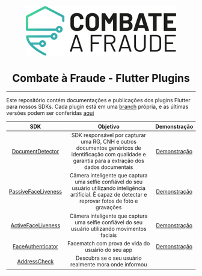 <div align="center">
  
  [<img width="400px" src="/resources/combateafraude_logo.png?raw=true">](https://combateafraude.com)

  # Combate à Fraude - Flutter Plugins
</div>

<hr>

Este repositório contém documentações e publicações dos plugins Flutter para nossos SDKs. Cada plugin está em uma [branch](https://github.com/combateafraude/Flutter/branches) própria, e as últimas versões podem ser conferidas [aqui](https://github.com/combateafraude/Flutter/releases)

| SDK | Objetivo | Demonstração |
| :--: | :--: | :--: |
| [DocumentDetector](https://github.com/combateafraude/Flutter/tree/document-detector) | SDK responsável por capturar uma RG, CNH e outros documentos genéricos de identificação com qualidade e garantia para a extração dos dados documentais | [Demonstração](https://youtu.be/QZrxPC65aPk) |
| [PassiveFaceLiveness](https://github.com/combateafraude/Flutter/tree/passive-face-liveness) | Câmera inteligente que captura uma selfie confiável do seu usuário utilizando inteligência artificial. É capaz de detectar e reprovar fotos de foto e gravações | [Demonstração](https://youtu.be/HrEt-DVkCJE) |
| [ActiveFaceLiveness](https://github.com/combateafraude/Flutter/tree/active-face-liveness) | Câmera inteligente que captura uma selfie confiável do seu usuário utilizando movimentos faciais | [Demonstração](https://youtu.be/RjUTagXgotQ) |
| [FaceAuthenticator](https://github.com/combateafraude/Flutter/tree/face-authenticator) | Facematch com prova de vida do usuário do seu app | [Demonstração](https://youtu.be/tuA_oUcFLYg) |
| [AddressCheck](https://github.com/combateafraude/Flutter/tree/address-check) | Descubra se o seu usuário realmente mora onde informou | |
